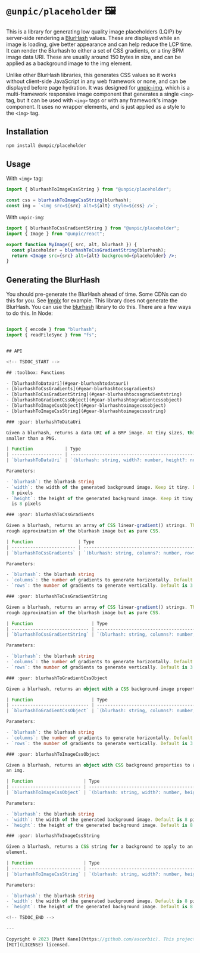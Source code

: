 # `@unpic/placeholder` 🖼️

This is a library for generating low quality image placeholders (LQIP) by
server-side rendering a [BlurHash](https://blurha.sh) values. These are
displayed while an image is loading, give better appearance and can help reduce
the LCP time. It can render the Blurhash to either a set of CSS gradients, or a
tiny BPM image data URI. These are usually around 150 bytes in size, and can be
applied as a background image to the img element.

Unlike other BlurHash libraries, this generates CSS values so it works without
client-side JavaScript in any web framework or none, and can be displayed before
page hydration. It was designed for
[unpic-img](https://github.com/ascorbic/unpic-img), which is a multi-framework
responsive image component that generates a single <code>&lt;img&gt;</code> tag,
but it can be used with `<img>` tags or with any framework's image component. It
uses no wrapper elements, and is just applied as a style to the `<img>` tag.

## Installation

```bash
npm install @unpic/placeholder
```

## Usage

With `<img>` tag:

```jsx
import { blurhashToImageCssString } from "@unpic/placeholder";

const css = blurhashToImageCssString(blurhash);
const img = `<img src=${src} alt=${alt} style=${css} />`;
```

With `unpic-img`:

```jsx
import { blurhashToCssGradientString } from "@unpic/placeholder";
import { Image } from "@unpic/react";

export function MyImage({ src, alt, blurhash }) {
  const placeholder = blurhashToCssGradientString(blurhash);
  return <Image src={src} alt={alt} background={placeholder} />;
}
```

## Generating the BlurHash

You should pre-generate the BlurHash ahead of time. Some CDNs can do this for
you. See [Imgix](https://blog.imgix.com/2021/01/26/blurhash) for example. This
library does not generate the BlurHash. You can use the
[blurhash](https://github.com/woltapp/blurhash/tree/master/TypeScript) library
to do this. There are a few ways to do this. In Node:

```typescript

import { encode } from "blurhash";
import { readFileSync } from "fs";


## API

<!-- TSDOC_START -->

## :toolbox: Functions

- [blurhashToDataUri](#gear-blurhashtodatauri)
- [blurhashToCssGradients](#gear-blurhashtocssgradients)
- [blurhashToCssGradientString](#gear-blurhashtocssgradientstring)
- [blurhashToGradientCssObject](#gear-blurhashtogradientcssobject)
- [blurhashToImageCssObject](#gear-blurhashtoimagecssobject)
- [blurhashToImageCssString](#gear-blurhashtoimagecssstring)

### :gear: blurhashToDataUri

Given a blurhash, returns a data URI of a BMP image. At tiny sizes, this is
smaller than a PNG.

| Function            | Type                                                                                       |
| ------------------- | ------------------------------------------------------------------------------------------ |
| `blurhashToDataUri` | `(blurhash: string, width?: number, height?: number) => `data:image/bmp;base64,${string}`` |

Parameters:

- `blurhash`: the blurhash string
- `width`: the width of the generated background image. Keep it tiny. Default is
  8 pixels
- `height`: the height of the generated background image. Keep it tiny. Default
  is 8 pixels

### :gear: blurhashToCssGradients

Given a blurhash, returns an array of CSS linear-gradient() strings. This is a
rough approximation of the blurhash image but as pure CSS.

| Function                 | Type                                                              |
| ------------------------ | ----------------------------------------------------------------- |
| `blurhashToCssGradients` | `(blurhash: string, columns?: number, rows?: number) => string[]` |

Parameters:

- `blurhash`: the blurhash string
- `columns`: the number of gradients to generate horizontally. Default is 4
- `rows`: the number of gradients to generate vertically. Default is 3

### :gear: blurhashToCssGradientString

Given a blurhash, returns an array of CSS linear-gradient() strings. This is a
rough approximation of the blurhash image but as pure CSS.

| Function                      | Type                                                            |
| ----------------------------- | --------------------------------------------------------------- |
| `blurhashToCssGradientString` | `(blurhash: string, columns?: number, rows?: number) => string` |

Parameters:

- `blurhash`: the blurhash string
- `columns`: the number of gradients to generate horizontally. Default is 4
- `rows`: the number of gradients to generate vertically. Default is 3

### :gear: blurhashToGradientCssObject

Given a blurhash, returns an object with a CSS background-image property.

| Function                      | Type                                                               |
| ----------------------------- | ------------------------------------------------------------------ |
| `blurhashToGradientCssObject` | `(blurhash: string, columns?: number, rows?: number) => CSSObject` |

Parameters:

- `blurhash`: the blurhash string
- `columns`: the number of gradients to generate horizontally. Default is 4
- `rows`: the number of gradients to generate vertically. Default is 3

### :gear: blurhashToImageCssObject

Given a blurhash, returns an object with CSS background properties to apply to
an img.

| Function                   | Type                                                               |
| -------------------------- | ------------------------------------------------------------------ |
| `blurhashToImageCssObject` | `(blurhash: string, width?: number, height?: number) => CSSObject` |

Parameters:

- `blurhash`: the blurhash string
- `width`: the width of the generated background image. Default is 8 pixels
- `height`: the height of the generated background image. Default is 8 pixels

### :gear: blurhashToImageCssString

Given a blurhash, returns a CSS string for a background to apply to an img
element.

| Function                   | Type                                                            |
| -------------------------- | --------------------------------------------------------------- |
| `blurhashToImageCssString` | `(blurhash: string, width?: number, height?: number) => string` |

Parameters:

- `blurhash`: the blurhash string
- `width`: the width of the generated background image. Default is 8 pixels
- `height`: the height of the generated background image. Default is 8 pixels

<!-- TSDOC_END -->

---

Copyright © 2023 [Matt Kane](https://github.com/ascorbic). This project is
[MIT](LICENSE) licensed.
```
